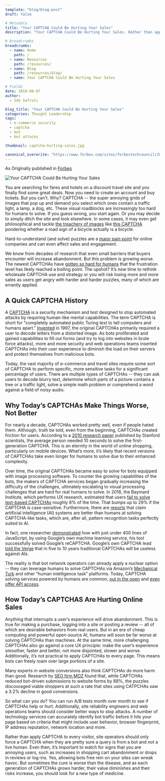 ```yaml
---
template: "blog/blog-post"
draft: false

# Metadata
title: "Your CAPTCHA Could Be Hurting Your Sales"
description: "Your CAPTCHA Could Be Hurting Your Sales. Rather than apply CAPTCHA to every visitor, site operators should only force a CAPTCHA when they are pretty sure a query is from a bot and not a live human."

# Breadcrumbs
breadcrumbs:
  - name: Home
    path: /
  - name: Resources
    path: /resources/
  - name: Blog
    path: /resources/blog/
  - name: Your CAPTCHA Could Be Hurting Your Sales

# Fields
date: 2019-08-07
author:
  - Ido Safruti

blog_title: "Your CAPTCHA Could Be Hurting Your Sales"
categories: Thought Leadership
tags:
  - e-commerce security
  - captcha
  - bot
  - bot attacks

thumbnail: captcha-hurting-sales.jpg

canonical_overwrite: "https://www.forbes.com/sites/forbestechcouncil/2019/08/07/your-captcha-could-be-hurting-your-sales/#416253b433c8"
---
```


As Originally published in [Forbes](https://www.forbes.com/sites/forbestechcouncil/2019/08/07/your-captcha-could-be-hurting-your-sales/#416253b433c8)

![Your CAPTCHA Could Be Hurting Your Sales](/assets/images/blog/captcha-hurting-sales.jpg)<br>

You are searching for fares and hotels on a discount travel site and you finally find some great deals. Now you need to create an account and buy tickets. But you can’t. Why? CAPTCHA -- the super annoying grids of images that pop up and demand you select which ones contain a traffic light, a lamp, a dog, etc. These visual roadblocks are increasingly too hard for humans to solve. If you guess wrong, you start again. Or you may decide to simply ditch the site and look elsewhere. In some cases, it may even get philosophical and tackle [the treachery of images](https://www.renemagritte.org/the-treachery-of-images.jsp) like [this CAPTCHA](https://storage.googleapis.com/ext-blogs/captcha-bicycle.jpg) pondering whether a road sign of a bicycle actually is a bicycle.

Hard-to-understand (and solve) puzzles are a [major pain point](https://www.retaildive.com/ex/mobilecommercedaily/ticketmaster-eliminates-captcha-biggest-pain-point-for-mobile-ticket-purchases) for online companies and can even affect sales and engagement.

We know from decades of research that even small barriers that buyers encounter will increase abandonment. But this problem is growing worse. The newest CAPTCHAs have [gotten so hard for humans](https://www.digitalinformationworld.com/2019/02/captchas-are-getting-harder-because-artificial-intelligence-is-getting-smarter.html) that the frustration level has likely reached a boiling point. The upshot? It’s now time to rethink wholesale CAPTCHA use and strategy or you will risk losing more and more sales as users get angry with harder and harder puzzles, many of which are errantly applied.

## A Quick CAPTCHA History

A [CAPTCHA](https://www.lifewire.com/what-is-captcha-3486183) is a security mechanism and test designed to stop automated attacks by requiring human-like mental capabilities. The term CAPTCHA is short for "completely automated public Turing test to tell computers and humans apart." [Invented](http://www.informit.com/blogs/blog.aspx?uk=Why-Are-CAPTCHAs-So-Awful) in 1997, the original CAPTCHAs primarily required a user to decode letters from a distorted image. As bots proliferated and gained capabilities to fill out forms (and try to log into websites in brute force attacks), more and more security and web operations teams inserted CAPTCHAs into their user experience to diminish the load on their servers and protect themselves from malicious bots.

Today, the vast majority of e-commerce and travel sites require some sort of CAPTCHA to perform specific, more sensitive tasks for a significant percentage of users. There are multiple types of CAPTCHAs -- they can ask users to decode blurry text, determine which parts of a picture contains a tree or a traffic light, solve a simple math problem or comprehend a word against a field of noisy audio.

## Why Today’s CAPTCHAs Make Things Worse, Not Better

For nearly a decade, CAPTCHAs worked pretty well, even if people hated them. Although, truth be told, even from the beginning, CAPTCHAs created friction for users. According to a [2010 research paper](https://web.stanford.edu/~jurafsky/burszstein_2010_captcha.pdf) published by Stanford scientists, the average person needed 10 seconds to solve the first-generation CAPTCHA. This is an eternity in the world of online shopping, particularly on mobile devices. What’s more, it’s likely that recent versions of CAPTCHAs take even longer for humans to solve due to their enhanced complexity.

Over time, the original CAPTCHAs became easy to solve for bots equipped with image processing software. To counter the growing capabilities of the bots, the makers of CAPTCHA services began gradually increasing the difficulty of the challenges, ultimately escalating to visual processing challenges that are hard for real humans to solve. In 2018, the Baymard Institute, which performs UX research, estimated that users [fail to solve text-based CAPTCHAs](https://baymard.com/blog/captchas-in-checkout) roughly 8% of the time. That bumps up to 29% if the CAPTCHA is case-sensitive. Furthermore, there are [reports](https://www.abc.net.au/news/science/2017-10-27/captcha-cracking-artificial-intelligence-machine-learning/9080608) that claim artificial intelligence (AI) systems are better than humans at solving CAPTCHA-like tasks, which are, after all, pattern recognition tasks perfectly suited to AI.

In fact, one researcher [demonstrated](https://franciskim.co/cracking-googles-recaptcha-machine-learning/) how with just under 400 lines of JavaScript, by using Google’s own machine learning service, his tool successfully solved Google’s reCAPTCHA. Google’s own CAPTCHA lead [told the Verge](https://www.theverge.com/2019/2/1/18205610/google-captcha-ai-robot-human-difficult-artificial-intelligence) that in five to 10 years traditional CAPTCHAs will be useless against AIs.

The reality is that bot network operators can already apply a nuclear option -- they can leverage humans to solve CAPTCHAs via Amazon’s [Mechanical Turk](https://www.theverge.com/2019/6/12/18661657/amazon-mturk-google-captcha-robot-ai-artificial-intelligence-mechanical-turk-humans) and other “human intelligence task” platforms. Today, CAPTCHA solving services powered by humans are common, [out in the open](https://www.quora.com/What-are-some-of-the-best-CAPTCHA-solvers-online) and [even offer API access](http://scraping.pro/8-best-captcha-solving-services-and-tools/).

## How Today’s CAPTCHAS Are Hurting Online Sales

Anything that interrupts a user’s experience will drive abandonment. This is true for making a purchase, logging into a site or posting a review -- all of which are desirable behaviors from real users. But in an era of cheap computing and powerful open-source AI, humans will soon be far worse at solving CAPTCHAs than machines. At the same time, more challenging CAPTCHAs also go against a core UX principle: make the user’s experience smoother, faster and better, not more disjointed, slower and worse. Additionally, it’s not practical to apply CAPTCHAs to every page. This means bots can freely roam over large portions of a site.

Many experts in website conversions also think CAPTCHAs do more harm than good. Research by [SEO firm MOZ](https://medium.com/rareview/why-your-captcha-is-killing-conversions-f9be6fe17d1f) found that, while CAPTCHAs reduced bot-driven submissions to website forms by 88%, the puzzles discouraged viable shoppers at such a rate that sites using CATPCHAs saw a 3.2% decline in good conversions.

So what can you do? You can run A/B tests month over month to see if CAPTCHAs help or hurt. Additionally, site reliability engineers and web operations teams should consider better ways to stop attacks. A number of technology services can accurately identify bot traffic before it hits your page based on criteria that might include user behavior, browser fingerprint, IP address reputation, network location and more.

Rather than apply CAPTCHA to every visitor, site operators should only force a CAPTCHA when they are pretty sure a query is from a bot and not a live human. Even then, it’s important to watch for signs that you are annoying users, such as increases in shopping cart abandonment or drops in reviews or log-ins. Yes, allowing bots free rein on your sites can wreak havoc. But sometimes the cure is worse than the disease, and as each generation of CAPTCHAs grows harder, their value diminishes and their risks increase, you should look for a new type of medicine.
